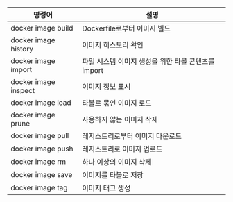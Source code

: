 | 명령어 | 설명 |
| --- | --- |
| docker image build | Dockerfile로부터 이미지 빌드 |
| docker image history | 이미지 히스토리 확인 |
| docker image import | 파일 시스템 이미지 생성을 위한 타볼 콘텐츠를 import |
| docker image inspect | 이미지 정보 표시 |
| docker image load | 타볼로 묶인 이미지 로드 |
| docker image prune | 사용하지 않는 이미지 삭제 |
| docker image pull | 레지스트리로부터 이미지 다운로드 |
| docker image push | 레지스트리로 이미지 업로드 |
| docker image rm | 하나 이상의 이미지 삭제 |
| docker image save | 이미지를 타볼로 저장 |
| docker image tag | 이미지 태그 생성 |